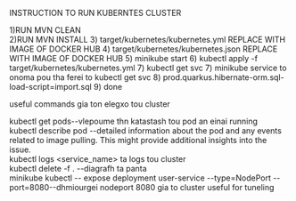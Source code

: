 INSTRUCTION TO RUN KUBERNTES CLUSTER

1)RUN MVN CLEAN\
2)RUN MVN INSTALL
3) target/kubernetes/kubernetes.yml REPLACE WITH IMAGE OF DOCKER HUB
4) target/kubernetes/kubernetes.json REPLACE WITH IMAGE OF DOCKER HUB
5) minikube start 
6) kubectl apply -f target/kubernetes/kubernetes.yml
7) kubectl get svc
7) minikube   service  to onoma pou tha ferei to kubectl get svc
8) prod.quarkus.hibernate-orm.sql-load-script=import.sql
9) done 



useful commands gia ton elegxo tou cluster

kubectl get pods--vlepoume thn katastash tou pod an einai running\
kubectl describe pod <pod-name>--detailed information about the pod and any events related to image pulling. This might provide additional insights into the issue.\
kubectl logs <service_name> ta logs tou cluster\
kubectl delete -f .  --diagrafh ta panta\
minikube kubectl -- expose deployment user-service --type=NodePort --port=8080--dhmiourgei nodeport 8080 gia to cluster useful for tuneling
